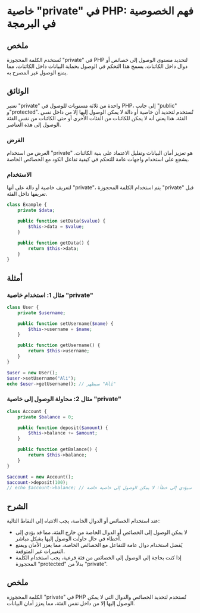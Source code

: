 <!--
Meta Description: # خاصية "private" في PHP: فهم الخصوصية في البرمجة ## ملخص تُستخدم الكلمة المحجوزة "private" في PHP لتحديد مستوى الوصول إلى خصائص أو دوال داخل الكائنات...
Meta Keywords: private, الوصول, إلى, php, public
-->

# خاصية "private" في PHP: فهم الخصوصية في البرمجة 

## ملخص
تُستخدم الكلمة المحجوزة "private" في PHP لتحديد مستوى الوصول إلى خصائص أو دوال داخل الكائنات. يسمح هذا التحكم في الوصول بحماية البيانات داخل الكائنات، مما يمنع الوصول غير المصرح به.

## الوثائق
تعتبر "private" واحدة من ثلاثة مستويات للوصول في PHP، إلى جانب "public" و"protected". تُستخدم لتحديد أن خاصية أو دالة لا يمكن الوصول إليها إلا من داخل نفس الفئة. هذا يعني أنه لا يمكن للكائنات من الفئات الأخرى أو حتى الكائنات من نفس الفئة الوصول إلى هذه العناصر.

### الغرض
الغرض من استخدام "private" هو تعزيز أمان البيانات وتقليل الاعتماد على بنية الكائنات. يشجع على استخدام واجهات عامة للتحكم في كيفية تفاعل الكود مع الخصائص الخاصة.

### الاستخدام
لتعريف خاصية أو دالة على أنها "private"، يتم استخدام الكلمة المحجوزة "private" قبل تعريفها داخل الفئة. 

```php
class Example {
    private $data;

    public function setData($value) {
        $this->data = $value;
    }

    public function getData() {
        return $this->data;
    }
}
```

## أمثلة
### مثال 1: استخدام خاصية "private"
```php
class User {
    private $username;

    public function setUsername($name) {
        $this->username = $name;
    }

    public function getUsername() {
        return $this->username;
    }
}

$user = new User();
$user->setUsername("Ali");
echo $user->getUsername(); // سيظهر "Ali"
```

### مثال 2: محاولة الوصول إلى خاصية "private"
```php
class Account {
    private $balance = 0;

    public function deposit($amount) {
        $this->balance += $amount;
    }

    public function getBalance() {
        return $this->balance;
    }
}

$account = new Account();
$account->deposit(100);
// echo $account->balance; // سيؤدي إلى خطأ: لا يمكن الوصول إلى خاصية خاصة
```

## الشرح
عند استخدام الخصائص أو الدوال الخاصة، يجب الانتباه إلى النقاط التالية:
- لا يمكن الوصول إلى الخصائص أو الدوال الخاصة من خارج الفئة، مما قد يؤدي إلى أخطاء في حال حاولت الوصول إليها بشكل مباشر.
- يُفضل استخدام دوال عامة للتفاعل مع الخصائص الخاصة، مما يعزز الأمان ويمنع التغييرات غير المتوقعة.
- إذا كنت بحاجة إلى الوصول إلى الخصائص من فئة فرعية، يجب استخدام الكلمة المحجوزة "protected" بدلاً من "private".

## ملخص
الكلمة المحجوزة "private" في PHP تُستخدم لتحديد الخصائص والدوال التي لا يمكن الوصول إليها إلا من داخل نفس الفئة، مما يعزز أمان البيانات.